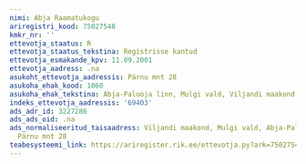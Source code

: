 ```yaml
---
nimi: Abja Raamatukogu
ariregistri_kood: 75027548
kmkr_nr: ''
ettevotja_staatus: R
ettevotja_staatus_tekstina: Registrisse kantud
ettevotja_esmakande_kpv: 11.09.2001
ettevotja_aadress: .na
asukoht_ettevotja_aadressis: Pärnu mnt 28
asukoha_ehak_kood: 1060
asukoha_ehak_tekstina: Abja-Paluoja linn, Mulgi vald, Viljandi maakond
indeks_ettevotja_aadressis: '69403'
ads_adr_id: 3227286
ads_ads_oid: .na
ads_normaliseeritud_taisaadress: Viljandi maakond, Mulgi vald, Abja-Paluoja linn,
  Pärnu mnt 28
teabesysteemi_link: https://ariregister.rik.ee/ettevotja.py?ark=75027548&ref=rekvisiidid
---
```

